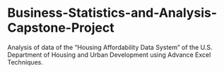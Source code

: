 # Business-Statistics-and-Analysis-Capstone-Project
Analysis of data of the “Housing Affordability Data System” of the U.S. Department of Housing and Urban Development using Advance Excel Techniques. 


